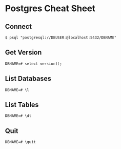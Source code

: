 # Postgres Cheat Sheet

## Connect
```
$ psql "postgresql://DBUSER:@localhost:5432/DBNAME"
```

## Get Version
```
DBNAME=# select version();
```

## List Databases
```
DBNAME=# \l
```

## List Tables
```
DBNAME=# \dt
```

## Quit
```
DBNAME=# \quit
```
